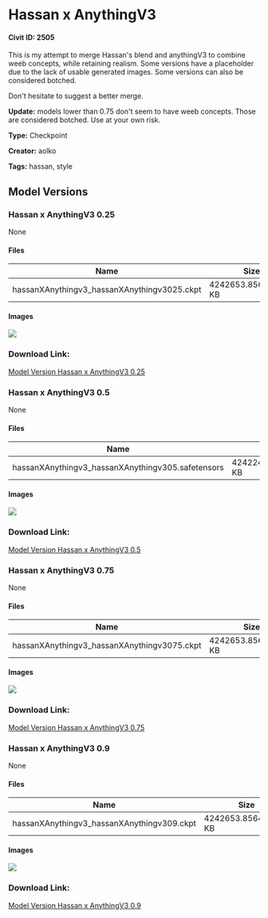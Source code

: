 # Hassan x AnythingV3

#### Civit ID: 2505

<p>This is my attempt to merge Hassan's blend and anythingV3 to combine weeb concepts, while retaining realism. Some versions have a placeholder due to the lack of usable generated images. Some versions can also be considered botched.</p><p>Don't hesitate to suggest a better merge.</p><p><strong>Update:</strong> models lower than 0.75 don't seem to have weeb concepts. Those are considered botched. Use at your own risk.</p>

**Type:** Checkpoint

**Creator:** aolko

**Tags:** hassan, style

## Model Versions

### Hassan x AnythingV3 0.25

None

#### Files

| Name | Size | Type | Format | Download Url | AutoV1 | AutoV2 | SHA256 | CRC32 | BLAKE3 |
| --- | --- | --- | --- | --- | --- | --- | --- | --- | --- |
| hassanXAnythingv3_hassanXAnythingv3025.ckpt | 4242653.856445312 KB | Model | PickleTensor | https://civitai.com/api/download/models/2792 | 586DEFE9 | 15BA8EF5F3 | 15BA8EF5F339DF202BFE04C3D21C50028B8C010C39694CADD50FDC0B6367C7F6 | 98004FA9 | BA5433ABE6C690E5DC4E813D8D5F1F4CF280F7E0DBD8CE0F4328E90B3679D5A8 |

#### Images

<p><img src="https://image.civitai.com/xG1nkqKTMzGDvpLrqFT7WA/8c658d15-1948-46a2-edc2-86c34f5a7500/width=450/19919.jpeg" /></p>

### Download Link:

[Model Version Hassan x AnythingV3 0.25](https://civitai.com/api/download/models/2792)

### Hassan x AnythingV3 0.5

None

#### Files

| Name | Size | Type | Format | Download Url | AutoV1 | AutoV2 | SHA256 | CRC32 | BLAKE3 |
| --- | --- | --- | --- | --- | --- | --- | --- | --- | --- |
| hassanXAnythingv3_hassanXAnythingv305.safetensors | 4242246.846679688 KB | Model | SafeTensor | https://civitai.com/api/download/models/2793 | BBD27814 | 8420D813D4 | 8420D813D41DF99D97166FEDF7C50687493DCBF9E64FBD03B295563D26E1BCBC | F2BCCD60 | AB492F0EE1A0C34A9A95E87BE944B4A35035D57A8F66D0966015502D20A68512 |

#### Images

<p><img src="https://image.civitai.com/xG1nkqKTMzGDvpLrqFT7WA/f9533d47-e4f8-4a77-65da-18a87797f700/width=450/19920.jpeg" /></p>

### Download Link:

[Model Version Hassan x AnythingV3 0.5](https://civitai.com/api/download/models/2793)

### Hassan x AnythingV3 0.75

None

#### Files

| Name | Size | Type | Format | Download Url | AutoV1 | AutoV2 | SHA256 | CRC32 | BLAKE3 |
| --- | --- | --- | --- | --- | --- | --- | --- | --- | --- |
| hassanXAnythingv3_hassanXAnythingv3075.ckpt | 4242653.856445312 KB | Model | PickleTensor | https://civitai.com/api/download/models/2791 | D113BE36 | F9D2A35C7E | F9D2A35C7E61B2AC8BAB9705F0C29C7FF95FAD3BBE0AE8CEF39412A529826CCD | 0A21BAA6 | 8705E26C106F57E4EFCC846C05A442B4FD1B38AFC4EDB0646F7DB9C4A6FFA858 |

#### Images

<p><img src="https://image.civitai.com/xG1nkqKTMzGDvpLrqFT7WA/aeff3382-b0f9-428a-49c0-726872107600/width=450/19918.jpeg" /></p>

### Download Link:

[Model Version Hassan x AnythingV3 0.75](https://civitai.com/api/download/models/2791)

### Hassan x AnythingV3 0.9

None

#### Files

| Name | Size | Type | Format | Download Url | AutoV1 | AutoV2 | SHA256 | CRC32 | BLAKE3 |
| --- | --- | --- | --- | --- | --- | --- | --- | --- | --- |
| hassanXAnythingv3_hassanXAnythingv309.ckpt | 4242653.856445312 KB | Model | PickleTensor | https://civitai.com/api/download/models/2790 | 586DEFE9 | 15BA8EF5F3 | 15BA8EF5F339DF202BFE04C3D21C50028B8C010C39694CADD50FDC0B6367C7F6 | 98004FA9 | BA5433ABE6C690E5DC4E813D8D5F1F4CF280F7E0DBD8CE0F4328E90B3679D5A8 |

#### Images

<p><img src="https://image.civitai.com/xG1nkqKTMzGDvpLrqFT7WA/c9b638aa-4f48-4377-3221-e5a88f392b00/width=450/19917.jpeg" /></p>

### Download Link:

[Model Version Hassan x AnythingV3 0.9](https://civitai.com/api/download/models/2790)

